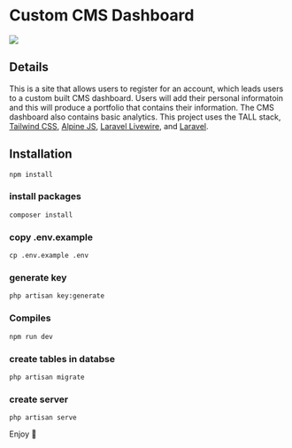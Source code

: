 # Custom CMS Dashboard
<img src="https://github.com/jakebogan01/2023-Portfolio/blob/main/src/img/content/projects/project-3.png?raw=true">

## Details
This is a site that allows users to register for an account, which leads users to a custom built CMS dashboard. Users will add their personal informatoin and this will produce a portfolio that contains their information. The CMS dashboard also contains basic analytics. This project uses the TALL stack, <a href="https://tailwindcss.com" target="_blank">Tailwind CSS</a>, <a href="https://alpinejs.dev" target="_blank">Alpine JS</a>, <a href="https://laravel-livewire.com" target="_blank">Laravel Livewire</a>, and <a href="https://laravel.com" target="_blank">Laravel</a>.

## Installation
```
npm install
```

### install packages
```
composer install
```

### copy .env.example
```
cp .env.example .env
```

### generate key
```
php artisan key:generate
```

### Compiles
```
npm run dev
```

### create tables in databse
```
php artisan migrate
```

### create server
```
php artisan serve
```

Enjoy :palm_tree:
